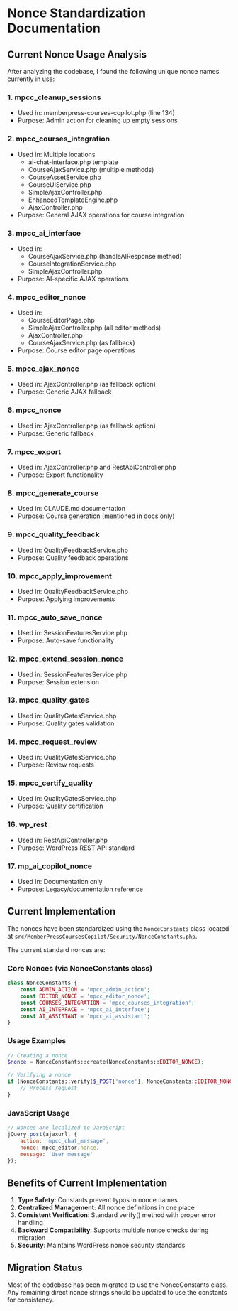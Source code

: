 # Nonce Standardization Documentation

## Current Nonce Usage Analysis

After analyzing the codebase, I found the following unique nonce names currently in use:

### 1. **mpcc_cleanup_sessions**
- Used in: memberpress-courses-copilot.php (line 134)
- Purpose: Admin action for cleaning up empty sessions

### 2. **mpcc_courses_integration** 
- Used in: Multiple locations
  - ai-chat-interface.php template
  - CourseAjaxService.php (multiple methods)
  - CourseAssetService.php
  - CourseUIService.php
  - SimpleAjaxController.php
  - EnhancedTemplateEngine.php
  - AjaxController.php
- Purpose: General AJAX operations for course integration

### 3. **mpcc_ai_interface**
- Used in: 
  - CourseAjaxService.php (handleAIResponse method)
  - CourseIntegrationService.php
  - SimpleAjaxController.php
- Purpose: AI-specific AJAX operations

### 4. **mpcc_editor_nonce**
- Used in:
  - CourseEditorPage.php
  - SimpleAjaxController.php (all editor methods)
  - AjaxController.php
  - CourseAjaxService.php (as fallback)
- Purpose: Course editor page operations

### 5. **mpcc_ajax_nonce**
- Used in: AjaxController.php (as fallback option)
- Purpose: Generic AJAX fallback

### 6. **mpcc_nonce**
- Used in: AjaxController.php (as fallback option)
- Purpose: Generic fallback

### 7. **mpcc_export**
- Used in: AjaxController.php and RestApiController.php
- Purpose: Export functionality

### 8. **mpcc_generate_course**
- Used in: CLAUDE.md documentation
- Purpose: Course generation (mentioned in docs only)

### 9. **mpcc_quality_feedback**
- Used in: QualityFeedbackService.php
- Purpose: Quality feedback operations

### 10. **mpcc_apply_improvement**
- Used in: QualityFeedbackService.php
- Purpose: Applying improvements

### 11. **mpcc_auto_save_nonce**
- Used in: SessionFeaturesService.php
- Purpose: Auto-save functionality

### 12. **mpcc_extend_session_nonce**
- Used in: SessionFeaturesService.php
- Purpose: Session extension

### 13. **mpcc_quality_gates**
- Used in: QualityGatesService.php
- Purpose: Quality gates validation

### 14. **mpcc_request_review**
- Used in: QualityGatesService.php
- Purpose: Review requests

### 15. **mpcc_certify_quality**
- Used in: QualityGatesService.php
- Purpose: Quality certification

### 16. **wp_rest**
- Used in: RestApiController.php
- Purpose: WordPress REST API standard

### 17. **mp_ai_copilot_nonce**
- Used in: Documentation only
- Purpose: Legacy/documentation reference

## Current Implementation

The nonces have been standardized using the `NonceConstants` class located at `src/MemberPressCoursesCopilot/Security/NonceConstants.php`. 

The current standard nonces are:

### Core Nonces (via NonceConstants class)

```php
class NonceConstants {
    const ADMIN_ACTION = 'mpcc_admin_action';
    const EDITOR_NONCE = 'mpcc_editor_nonce';
    const COURSES_INTEGRATION = 'mpcc_courses_integration';
    const AI_INTERFACE = 'mpcc_ai_interface';
    const AI_ASSISTANT = 'mpcc_ai_assistant';
}
```

### Usage Examples

```php
// Creating a nonce
$nonce = NonceConstants::create(NonceConstants::EDITOR_NONCE);

// Verifying a nonce
if (NonceConstants::verify($_POST['nonce'], NonceConstants::EDITOR_NONCE)) {
    // Process request
}
```

### JavaScript Usage

```javascript
// Nonces are localized to JavaScript
jQuery.post(ajaxurl, {
    action: 'mpcc_chat_message',
    nonce: mpcc_editor.nonce,
    message: 'User message'
});
```

## Benefits of Current Implementation

1. **Type Safety**: Constants prevent typos in nonce names
2. **Centralized Management**: All nonce definitions in one place
3. **Consistent Verification**: Standard verify() method with proper error handling
4. **Backward Compatibility**: Supports multiple nonce checks during migration
5. **Security**: Maintains WordPress nonce security standards

## Migration Status

Most of the codebase has been migrated to use the NonceConstants class. Any remaining direct nonce strings should be updated to use the constants for consistency.